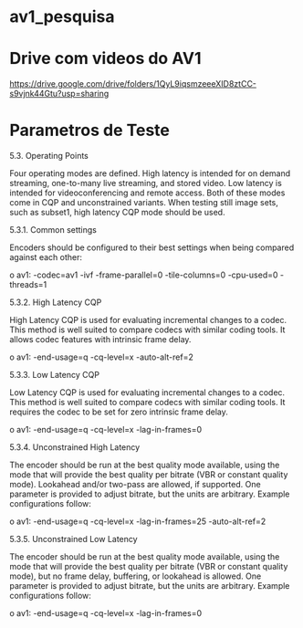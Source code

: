 # av1_pesquisa

# Drive com videos do AV1

https://drive.google.com/drive/folders/1QyL9iqsmzeeeXID8ztCC-s9vjnk44Gtu?usp=sharing

# Parametros de Teste

5.3.  Operating Points

   Four operating modes are defined.  High latency is intended for on
   demand streaming, one-to-many live streaming, and stored video.  Low
   latency is intended for videoconferencing and remote access.  Both of
   these modes come in CQP and unconstrained variants.  When testing
   still image sets, such as subset1, high latency CQP mode should be
   used.

5.3.1.  Common settings

   Encoders should be configured to their best settings when being
   compared against each other:

   o  av1: -codec=av1 -ivf -frame-parallel=0 -tile-columns=0 -cpu-used=0
      -threads=1

5.3.2.  High Latency CQP

   High Latency CQP is used for evaluating incremental changes to a
   codec.  This method is well suited to compare codecs with similar
   coding tools.  It allows codec features with intrinsic frame delay.

   o  av1: -end-usage=q -cq-level=x -auto-alt-ref=2

5.3.3.  Low Latency CQP

   Low Latency CQP is used for evaluating incremental changes to a
   codec.  This method is well suited to compare codecs with similar
   coding tools.  It requires the codec to be set for zero intrinsic
   frame delay.

   o  av1: -end-usage=q -cq-level=x -lag-in-frames=0

5.3.4.  Unconstrained High Latency

   The encoder should be run at the best quality mode available, using
   the mode that will provide the best quality per bitrate (VBR or
   constant quality mode).  Lookahead and/or two-pass are allowed, if
   supported.  One parameter is provided to adjust bitrate, but the
   units are arbitrary.  Example configurations follow:

   o  av1: -end-usage=q -cq-level=x -lag-in-frames=25 -auto-alt-ref=2

5.3.5.  Unconstrained Low Latency

   The encoder should be run at the best quality mode available, using
   the mode that will provide the best quality per bitrate (VBR or
   constant quality mode), but no frame delay, buffering, or lookahead
   is allowed.  One parameter is provided to adjust bitrate, but the
   units are arbitrary.  Example configurations follow:

   o  av1: -end-usage=q -cq-level=x -lag-in-frames=0
